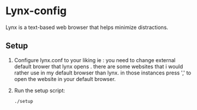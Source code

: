 # Lynx-config

Lynx is a text-based web browser that helps  minimize distractions.

## Setup

1. Configure lynx.conf to your liking
    ie : you need to change external  default brower that lynx opens .
    there are some websites that i would rather use in my default browser than lynx. in those instances press ',' to open the website in your default browser.

2. Run the setup script:
    ```
    ./setup
    ```


